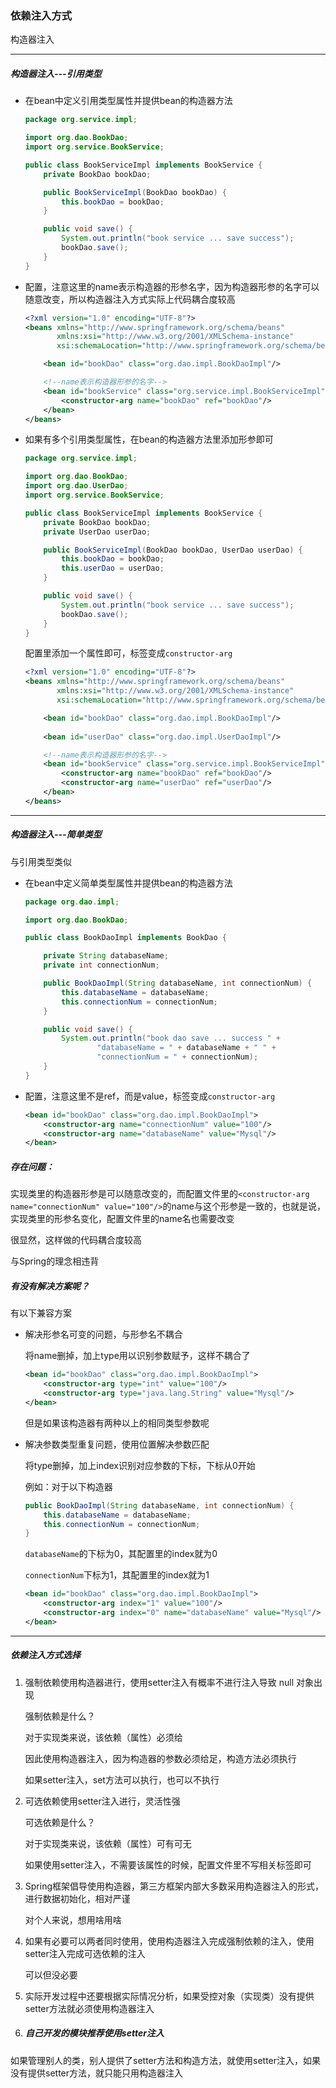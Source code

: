 ### 依赖注入方式

构造器注入

---------------

##### 构造器注入---引用类型

- 在bean中定义引用类型属性并提供bean的构造器方法

  ```java
  package org.service.impl;
  
  import org.dao.BookDao;
  import org.service.BookService;
  
  public class BookServiceImpl implements BookService {
      private BookDao bookDao;
  
      public BookServiceImpl(BookDao bookDao) {
          this.bookDao = bookDao;
      }
  
      public void save() {
          System.out.println("book service ... save success");
          bookDao.save();
      }
  }
  
  ```

- 配置，注意这里的name表示构造器的形参名字，因为构造器形参的名字可以随意改变，所以构造器注入方式实际上代码耦合度较高

  ```xml
  <?xml version="1.0" encoding="UTF-8"?>
  <beans xmlns="http://www.springframework.org/schema/beans"
         xmlns:xsi="http://www.w3.org/2001/XMLSchema-instance"
         xsi:schemaLocation="http://www.springframework.org/schema/beans http://www.springframework.org/schema/beans/spring-beans.xsd">
  
      <bean id="bookDao" class="org.dao.impl.BookDaoImpl"/>
  
      <!--name表示构造器形参的名字-->
      <bean id="bookService" class="org.service.impl.BookServiceImpl">
          <constructor-arg name="bookDao" ref="bookDao"/>
      </bean>
  </beans>
  ```

- 如果有多个引用类型属性，在bean的构造器方法里添加形参即可

  ```java
  package org.service.impl;
  
  import org.dao.BookDao;
  import org.dao.UserDao;
  import org.service.BookService;
  
  public class BookServiceImpl implements BookService {
      private BookDao bookDao;
      private UserDao userDao;
  
      public BookServiceImpl(BookDao bookDao, UserDao userDao) {
          this.bookDao = bookDao;
          this.userDao = userDao;
      }
  
      public void save() {
          System.out.println("book service ... save success");
          bookDao.save();
      }
  }
  ```

  配置里添加一个属性即可，标签变成`constructor-arg`

  ```xml
  <?xml version="1.0" encoding="UTF-8"?>
  <beans xmlns="http://www.springframework.org/schema/beans"
         xmlns:xsi="http://www.w3.org/2001/XMLSchema-instance"
         xsi:schemaLocation="http://www.springframework.org/schema/beans http://www.springframework.org/schema/beans/spring-beans.xsd">
  
      <bean id="bookDao" class="org.dao.impl.BookDaoImpl"/>
      
      <bean id="userDao" class="org.dao.impl.UserDaoImpl"/>
  
      <!--name表示构造器形参的名字-->
      <bean id="bookService" class="org.service.impl.BookServiceImpl">
          <constructor-arg name="bookDao" ref="bookDao"/>
          <constructor-arg name="userDao" ref="userDao"/>
      </bean>
  </beans>
  ```

----------

##### 构造器注入---简单类型

与引用类型类似

- 在bean中定义简单类型属性并提供bean的构造器方法

  ```java
  package org.dao.impl;
  
  import org.dao.BookDao;
  
  public class BookDaoImpl implements BookDao {
  
      private String databaseName;
      private int connectionNum;
  
      public BookDaoImpl(String databaseName, int connectionNum) {
          this.databaseName = databaseName;
          this.connectionNum = connectionNum;
      }
  
      public void save() {
          System.out.println("book dao save ... success " + 
                  "databaseName = " + databaseName + " " +
                  "connectionNum = " + connectionNum);
      }
  }
  
  ```

- 配置，注意这里不是ref，而是value，标签变成`constructor-arg`

  ```xml
  <bean id="bookDao" class="org.dao.impl.BookDaoImpl">
      <constructor-arg name="connectionNum" value="100"/>
      <constructor-arg name="databaseName" value="Mysql"/>
  </bean>
  ```

##### 存在问题：

实现类里的构造器形参是可以随意改变的，而配置文件里的`<constructor-arg name="connectionNum" value="100"/>`的name与这个形参是一致的，也就是说，实现类里的形参名变化，配置文件里的name名也需要改变

很显然，这样做的代码耦合度较高

与Spring的理念相违背

##### 有没有解决方案呢？

有以下兼容方案

- 解决形参名可变的问题，与形参名不耦合

  将name删掉，加上type用以识别参数赋予，这样不耦合了

  ```xml
  <bean id="bookDao" class="org.dao.impl.BookDaoImpl">
      <constructor-arg type="int" value="100"/>
      <constructor-arg type="java.lang.String" value="Mysql"/>
  </bean>
  ```

  但是如果该构造器有两种以上的相同类型参数呢

- 解决参数类型重复问题，使用位置解决参数匹配

  将type删掉，加上index识别对应参数的下标，下标从0开始

  例如：对于以下构造器

  ```java
  public BookDaoImpl(String databaseName, int connectionNum) {
      this.databaseName = databaseName;
      this.connectionNum = connectionNum;
  }
  ```

  `databaseName`的下标为0，其配置里的index就为0

  `connectionNum`下标为1，其配置里的index就为1

  ```xml
  <bean id="bookDao" class="org.dao.impl.BookDaoImpl">
      <constructor-arg index="1" value="100"/>
      <constructor-arg index="0" name="databaseName" value="Mysql"/>
  </bean>
  ```

---------------------

##### 依赖注入方式选择

1. 强制依赖使用构造器进行，使用setter注入有概率不进行注入导致 null 对象出现

   强制依赖是什么？

   对于实现类来说，该依赖（属性）必须给

   因此使用构造器注入，因为构造器的参数必须给足，构造方法必须执行

   如果setter注入，set方法可以执行，也可以不执行

2. 可选依赖使用setter注入进行，灵活性强

   可选依赖是什么？

   对于实现类来说，该依赖（属性）可有可无

   如果使用setter注入，不需要该属性的时候，配置文件里不写相关标签即可

3. Spring框架倡导使用构造器，第三方框架内部大多数采用构造器注入的形式，进行数据初始化，相对严谨

   对个人来说，想用啥用啥

4. 如果有必要可以两者同时使用，使用构造器注入完成强制依赖的注入，使用setter注入完成可选依赖的注入

   可以但没必要

5. 实际开发过程中还要根据实际情况分析，如果受控对象（实现类）没有提供setter方法就必须使用构造器注入

6. ##### 自己开发的模块推荐使用setter注入

如果管理别人的类，别人提供了setter方法和构造方法，就使用setter注入，如果没有提供setter方法，就只能只用构造器注入